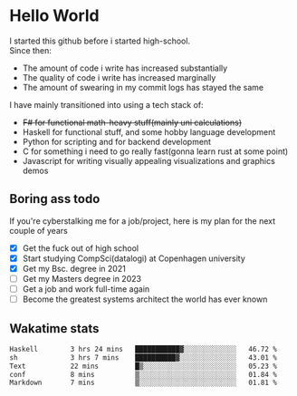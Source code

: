 # Hello World

I started this github before i started high-school.  
Since then:
- The amount of code i write has increased substantially
- The quality of code i write has increased marginally
- The amount of swearing in my commit logs has stayed the same

I have mainly transitioned into using a tech stack of:
- ~~F# for functional math-heavy stuff(mainly uni calculations)~~
- Haskell for functional stuff, and some hobby language development
- Python for scripting and for backend development
- C for something i need to go really fast(gonna learn rust at some point)
- Javascript for writing visually appealing visualizations and graphics demos

## Boring ass todo
If you're cyberstalking me for a job/project, here is my plan for the next couple of years
- [x] Get the fuck out of high school
- [x] Start studying CompSci(datalogi) at Copenhagen university
- [x] Get my Bsc. degree in 2021
- [ ] Get my Masters degree in 2023
- [ ] Get a job and work full-time again
- [ ] Become the greatest systems architect the world has ever known

## Wakatime stats
<!--START_SECTION:waka-->

```txt
Haskell        3 hrs 24 mins   ███████████▓░░░░░░░░░░░░░   46.72 %
sh             3 hrs 7 mins    ██████████▓░░░░░░░░░░░░░░   43.01 %
Text           22 mins         █▒░░░░░░░░░░░░░░░░░░░░░░░   05.23 %
conf           8 mins          ▒░░░░░░░░░░░░░░░░░░░░░░░░   01.84 %
Markdown       7 mins          ▒░░░░░░░░░░░░░░░░░░░░░░░░   01.81 %
```

<!--END_SECTION:waka-->
